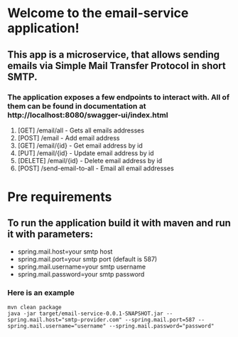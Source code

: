 # Welcome to the email-service application!
## This app is a microservice, that allows sending emails via Simple Mail Transfer Protocol in short SMTP.
###  The application exposes a few endpoints to interact with. All of them can be found in documentation at http://localhost:8080/swagger-ui/index.html

1. [GET]    /email/all - Gets all emails addresses
2. [POST]   /email     - Add email address
3. [GET]    /email/{id} - Get email address by id
4. [PUT]    /email/{id} - Update email address by id
5. [DELETE] /email/{id} - Delete email address by id
6. [POST]   /send-email-to-all - Email all email addresses 

# Pre requirements
## To run the application build it with maven and run it with parameters:
- spring.mail.host=your smtp host
- spring.mail.port=your smtp port (default is 587)
- spring.mail.username=your smtp username
- spring.mail.password=your smtp password
### Here is an example
```
mvn clean package
java -jar target/email-service-0.0.1-SNAPSHOT.jar --spring.mail.host="smtp-provider.com" --spring.mail.port=587 --spring.mail.username="username" --spring.mail.password="password"
```
